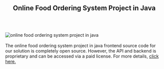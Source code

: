 <h2 style="text-align:center">Online Food Ordering System Project in Java</h2><br/><br/>

![online food ordering system project in java](https://admin.ninjascode.com/wp-content/uploads/2025/repoImages/Gray/2.webp) <br/><br/>The online food ordering system project in java frontend source code for our solution is completely open source. However, the API and backend is proprietary and can be accessed via a paid license. For more details, <a href="https://enatega.com/?utm_source=github&utm_medium=repo&utm_campaign=gray-online-food-ordering-system-project-in-java" target="_blank">click here.</a>
